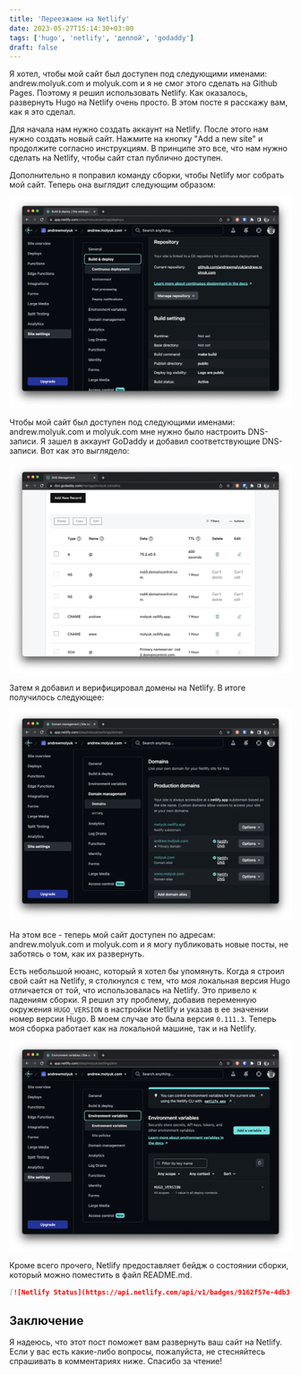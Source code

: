 ```yaml
---
title: 'Переезжаем на Netlify'
date: 2023-05-27T15:14:30+03:00
tags: ['hugo', 'netlify', 'деплой', 'godaddy']
draft: false
---
```


Я хотел, чтобы мой сайт был доступен под следующими именами: andrew.molyuk.com и
molyuk.com и я не смог этого сделать на Github Pages. Поэтому я решил
использовать Netlify. Как оказалось, развернуть Hugo на Netlify очень просто. В
этом посте я расскажу вам, как я это сделал.

Для начала нам нужно создать аккаунт на Netlify. После этого нам нужно создать
новый сайт. Нажмите на кнопку "Add a new site" и продолжите согласно
инструкциям. В принципе это все, что нам нужно сделать на Netlify, чтобы сайт
стал публично доступен.

<!--more-->

Дополнительно я поправил команду сборки, чтобы Netlify мог собрать мой сайт.
Теперь она выглядит следующим образом:

![netlify-repository.webp](netlify-repository.webp)

Чтобы мой сайт был доступен под следующими именами: andrew.molyuk.com и
molyuk.com мне нужно было настроить DNS-записи. Я зашел в аккаунт GoDaddy и
добавил соответствующие DNS-записи. Вот как это выглядело:

![netlify-godaddy.webp](netlify-godaddy.webp)

Затем я добавил и верифицировал домены на Netlify. В итоге получилось следующее:

![netlify-domains.webp](netlify-domains.webp)

На этом все - теперь мой сайт доступен по адресам: andrew.molyuk.com и
molyuk.com и я могу публиковать новые посты, не заботясь о том, как их
развернуть.

Есть небольшой нюанс, который я хотел бы упомянуть. Когда я строил свой сайт на
Netlify, я столкнулся с тем, что моя локальная версия Hugo отличается от той,
что использовалась на Netlify. Это привело к падениям сборки. Я решил эту
проблему, добавив переменную окружения `HUGO_VERSION` в настройки Netlify и
указав в ее значении номер версии Hugo. В моем случае это была версия `0.111.3`.
Теперь моя сборка работает как на локальной машине, так и на Netlify.

![netlify-hugo.webp](netlify-hugo.webp)

Кроме всего прочего, Netlify предоставляет бейдж о состоянии сборки, который
можно поместить в файл README.md.

```markdown
[![Netlify Status](https://api.netlify.com/api/v1/badges/9162f57e-4db3-4360-b350-e31ad5e85cb6/deploy-status)](https://app.netlify.com/sites/molyuk/deploys)
```

## Заключение

Я надеюсь, что этот пост поможет вам развернуть ваш сайт на Netlify. Если у вас
есть какие-либо вопросы, пожалуйста, не стесняйтесь спрашивать в комментариях
ниже. Спасибо за чтение!
